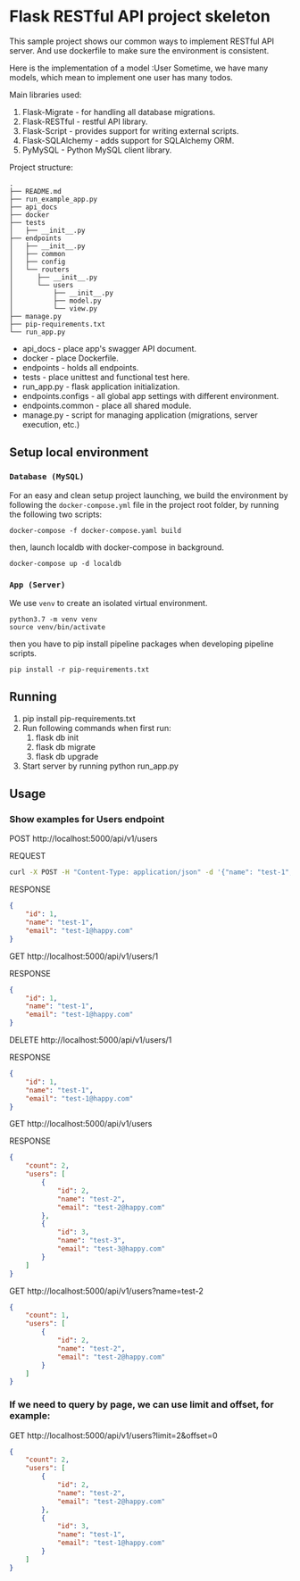 # Flask RESTful API project skeleton

This sample project shows our common ways to implement RESTful API server. And use dockerfile to make sure the environment is consistent.

Here is the implementation of a model :User
Sometime, we have many models, which mean to implement one user has many todos.

Main libraries used:
1. Flask-Migrate - for handling all database migrations.
2. Flask-RESTful - restful API library.
3. Flask-Script - provides support for writing external scripts.
4. Flask-SQLAlchemy - adds support for SQLAlchemy ORM.
5. PyMySQL - Python MySQL client library.

Project structure:
```
.
├── README.md
├── run_example_app.py
├── api_docs
├── docker
├── tests
│   ├── __init__.py
├── endpoints
│   ├── __init__.py
│   ├── common
│   ├── config
│   └── routers
│      ├── __init__.py
│      └── users
│          ├── __init__.py
│          ├── model.py
│          └── view.py
├── manage.py
├── pip-requirements.txt
└── run_app.py
```

* api_docs - place app's swagger API document.
* docker - place Dockerfile.
* endpoints - holds all endpoints.
* tests - place unittest and functional test here.
* run_app.py - flask application initialization.
* endpoints.configs - all global app settings with different environment.
* endpoints.common - place all shared module.
* manage.py - script for managing application (migrations, server execution, etc.)


## Setup local environment
### `Database (MySQL)`

For an easy and clean setup project launching, we build the environment by following the `docker-compose.yml` file in the project root folder, by running the following two scripts:
```
docker-compose -f docker-compose.yaml build
```
then, launch localdb with docker-compose in background.
```
docker-compose up -d localdb
```

### `App (Server)`
We use `venv` to create an isolated virtual environment.
```
python3.7 -m venv venv
source venv/bin/activate
```

then you have to pip install pipeline packages when developing pipeline scripts.
```
pip install -r pip-requirements.txt
```

## Running 

1. pip install pip-requirements.txt
2. Run following commands when first run:
    1. flask db init
    2. flask db migrate
    3. flask db upgrade
3. Start server by running python run_app.py


## Usage
### Show examples for Users endpoint
POST http://localhost:5000/api/v1/users

REQUEST
```Bash
curl -X POST -H "Content-Type: application/json" -d '{"name": "test-1","email":"test-1@happy.com"}' http://localhost:5000/api/v1/users
```

RESPONSE
```json
{
    "id": 1,
    "name": "test-1",
    "email": "test-1@happy.com"
}
```
GET http://localhost:5000/api/v1/users/1

RESPONSE
```json
{
    "id": 1,
    "name": "test-1",
    "email": "test-1@happy.com"
}
```
DELETE http://localhost:5000/api/v1/users/1

RESPONSE
```json
{
    "id": 1,
    "name": "test-1",
    "email": "test-1@happy.com"
}
```
GET http://localhost:5000/api/v1/users

RESPONSE
```json
{
    "count": 2,
    "users": [
        {
            "id": 2,
            "name": "test-2",
            "email": "test-2@happy.com"
        },
        {
            "id": 3,
            "name": "test-3",
            "email": "test-3@happy.com"
        }
    ]
}
```

GET http://localhost:5000/api/v1/users?name=test-2
```json
{
    "count": 1,
    "users": [
        {
            "id": 2,
            "name": "test-2",
            "email": "test-2@happy.com"
        }
    ]
}
```

### If we need to query by page, we can use limit and offset, for example:
GET http://localhost:5000/api/v1/users?limit=2&offset=0
```json
{
    "count": 2,
    "users": [
        {
            "id": 2,
            "name": "test-2",
            "email": "test-2@happy.com"
        },
        {
            "id": 3,
            "name": "test-1",
            "email": "test-1@happy.com"
        }
    ]
}
```
